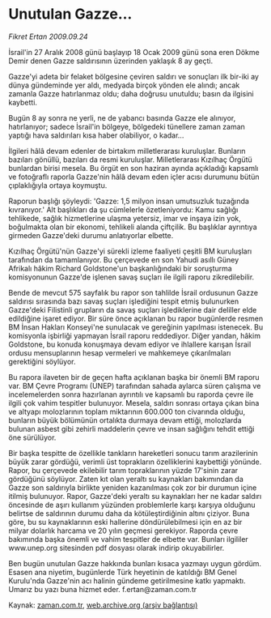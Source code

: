 # Unutulan Gazze...

*Fikret Ertan 2009.09.24*

<tr><td class="metin" colspan="2" style="padding-top: 20px; padding-left: 5px; padding-right: 10px;">İsrail'in 27 Aralık 2008 günü başlayıp 18 Ocak 2009 günü sona eren Dökme Demir denen Gazze saldırısının üzerinden yaklaşık 8 ay geçti.</td></tr><tr><td class="metin" colspan="2" style="padding-top: 20px; padding-left: 5px; padding-right: 10px;"><p> Gazze'yi adeta bir felaket bölgesine çeviren saldırı ve sonuçları ilk bir-iki ay dünya gündeminde yer aldı, medyada birçok yönden ele alındı; ancak zamanla Gazze hatırlanmaz oldu; daha doğrusu unutuldu; basın da ilgisini kaybetti.
<p> Bugün 8 ay sonra ne yerli, ne de yabancı basında Gazze ele alınıyor, hatırlanıyor; sadece İsrail'in bölgeye, bölgedeki tünellere zaman zaman yaptığı hava saldırıları kısa haber olabiliyor, o kadar...
<p> İlgileri hâlâ devam edenler de birtakım milletlerarası kuruluşlar. Bunların bazıları gönüllü, bazıları da resmi kuruluşlar. Milletlerarası Kızılhaç Örgütü bunlardan birisi mesela. Bu örgüt en son haziran ayında açıkladığı kapsamlı ve fotoğraflı raporla Gazze'nin hâlâ devam eden içler acısı durumunu bütün çıplaklığıyla ortaya koymuştu.
<p> Raporun başlığı şöyleydi: 'Gazze: 1,5 milyon insan umutsuzluk tuzağında kıvranıyor.' Alt başlıkları da şu cümlelerle özetleniyordu: Kamu sağlığı tehlikede, sağlık hizmetlerine ulaşma yetersiz, imar ve inşaya izin yok, boğulmakta olan bir ekonomi, tehlikeli alanda çiftçilik. Bu başlıklar ayrıntıya girmeden Gazze'deki durumu anlatıyorlar elbette.
<p> Kızılhaç Örgütü'nün Gazze'yi sürekli izleme faaliyeti çeşitli BM kuruluşları tarafından da tamamlanıyor. Bu çerçevede en son Yahudi asıllı Güney Afrikalı hâkim Richard Goldstone'un başkanlığındaki bir soruşturma komisyonunun Gazze'de işlenen savaş suçları ile ilgili raporu zikredilebilir.
<p> Bende de mevcut 575 sayfalık bu rapor son tahlilde İsrail ordusunun Gazze saldırısı sırasında bazı savaş suçları işlediğini tespit etmiş bulunurken Gazze'deki Filistinli grupların da savaş suçları işlediklerine dair deliller elde edildiğine işaret ediyor. Bir süre önce açıklanan bu rapor bugünlerde resmen BM İnsan Hakları Konseyi'ne sunulacak ve gereğinin yapılması istenecek. Bu komisyonla işbirliği yapmayan İsrail raporu reddediyor. Diğer yandan, hâkim Goldstone, bu konuda konuşmaya devam ediyor ve ihlallere karışan İsrail ordusu mensuplarının hesap vermeleri ve mahkemeye çıkarılmaları gerektiğini söylüyor.
<p> Bu rapora ilaveten bir de geçen hafta açıklanan başka bir önemli BM raporu var. BM Çevre Programı (UNEP) tarafından sahada aylarca süren çalışma ve incelemelerden sonra hazırlanan ayrıntılı ve kapsamlı bu raporda çevre ile ilgili çok vahim tespitler bulunuyor. Mesela, saldırı sonrası ortaya çıkan bina ve altyapı molozlarının toplam miktarının 600.000 ton civarında olduğu, bunların büyük bölümünün ortalıkta durmaya devam ettiği, molozlarda bulunan asbest gibi zehirli maddelerin çevre ve insan sağlığını tehdit ettiği öne sürülüyor.
<p> Bir başka tespitte de özellikle tankların hareketleri sonucu tarım arazilerinin büyük zarar gördüğü, verimli üst toprakların özelliklerini kaybettiği yönünde. Rapor, bu çerçevede ekilebilir tarım topraklarının yüzde 17'sinin zarar gördüğünü söylüyor. Zaten kıt olan yeraltı su kaynakları bakımından da Gazze son saldırıyla birlikte yeniden kazanılması çok zor bir durumun içine itilmiş bulunuyor. Rapor, Gazze'deki yeraltı su kaynakları her ne kadar saldırı öncesinde de aşırı kullanım yüzünden problemlerle karşı karşıya olduğunu belirtse de saldırının durumu daha da kötüleştirdiğinin altını çiziyor. Buna göre, bu su kaynaklarının eski hallerine döndürülebilmesi için en az bir milyar dolarlık harcama ve 20 yılın geçmesi gerekiyor. Raporda çevre bakımında başka önemli ve vahim tespitler de elbette var. Bunları ilgililer www.unep.org sitesinden pdf dosyası olarak indirip okuyabilirler.
<p> Ben bugün unutulan Gazze hakkında bunları kısaca yazmayı uygun gördüm. Esasen ana niyetim, bugünlerde Türk heyetinin de katıldığı BM Genel Kurulu'nda Gazze'nin acı halinin gündeme getirilmesine katkı yapmaktı. Umarız bu yazı buna hizmet eder. f.ertan@zaman.com.tr<br/></p></p></p></p></p></p></p></p></p></td></tr>

Kaynak: [zaman.com.tr](http://zaman.com.tr/yazar.do?yazino=895570), [web.archive.org (arşiv bağlantısı)](http://web.archive.org/web/20091010021054/http://www.zaman.com.tr:80/yazar.do?yazino=895570)
